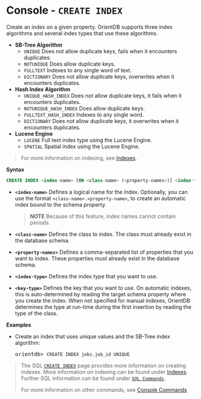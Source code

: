 <!-- proofread 2015-01-07 SAM -->

# Console - `CREATE INDEX`

Create an index on a given property. OrientDB supports three index algorithms and several index types that use these algorithms.

- **SB-Tree Algorithm**
  - `UNIQUE` Does not allow duplicate keys, fails when it encounters duplicates.
  - `NOTUNIQUE` Does allow duplicate keys.
  - `FULLTEXT` Indexes to any single word of text.
  - `DICTIONARY` Does not allow duplicate keys, overwrites when it encounters duplicates.
- **Hash Index Algorithm**
  - `UNIQUE_HASH_INDEX` Does not allow duplicate keys, it fails when it encounters duplicates.
  - `NOTUNIQUE_HASH_INDEX` Does allow duplicate keys.
  - `FULLTEXT_HASH_INDEX` Indexes to any single word.
  - `DICTIONARY` Does not allow duplicate keys, it overwrites when it encounters duplicates.
- **Lucene Engine**
  - `LUCENE` Full text index type using the Lucene Engine.
  - `SPATIAL` Spatial index using the Lucene Engine.

>For more information on indexing, see [Indexes](Indexes.md).


**Syntax**

```sql
CREATE INDEX <index-name> [ON <class-name> (<property-names>)] <index-type> [<key-type>]
```

- **`<index-name>`** Defines a logical name for the index. Optionally, you can use the format `<class-name>.<property-name>`, to create an automatic index bound to the schema property.
  >**NOTE** Because of this feature, index names cannot contain periods.

- **`<class-name>`** Defines the class to index. The class must already exist in the database schema.
- **`<property-names>`** Defines a comma-separated list of properties that you want to index.  These properties must already exist in the database schema.
- **`<index-type>`** Defines the index type that you want to use.
- **`<key-type>`** Defines the key that you want to use. On automatic indexes, this is auto-determined by reading the target schema property where you create the index.  When not specified for manual indexes, OrientDB determines the type at run-time during the first insertion by reading the type of the class.

**Examples**

- Create an index that uses unique values and the SB-Tree index algorithm:

  <pre>
  orientdb> <code class="userinput lang-sql">CREATE INDEX jobs.job_id UNIQUE</code>
  </pre>

>The SQL [`CREATE INDEX`](SQL-Create-Index.md) page provides more information on creating indexes.  More information on indexing can be found under [Indexes](Indexes.md). Further SQL information can be found under [`SQL Commands`](SQL.md).
>
>For more information on other commands, see [Console Commands](Console-Commands.md)
